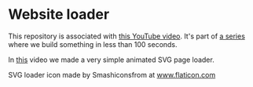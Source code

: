 # Website loader 

This repository is associated with [this YouTube video](https://youtu.be/wz8xq_cqLMQ). It's part of [a series](https://www.youtube.com/playlist?list=PLy2rcK8o10gPKCvkzjaI5jzzzn7hCGUvJ) where we build something in less than 100 seconds.

In [this](https://youtu.be/wz8xq_cqLMQ) video we made a very simple animated SVG page loader. 

SVG loader icon made by Smashiconsfrom at www.flaticon.com
